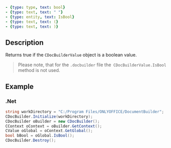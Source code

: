 ```yml signature
- {type: type, text: bool}
- {type: text, text: " "}
- {type: entity, text: IsBool}
- {type: text, text: (}
- {type: text, text: )}
```

## Description

Returns true if the `CDocBuilderValue` object is a boolean value.

> Please note, that for the `.docbuilder` file the` CDocBuilderValue.IsBool` method is not used.

## Example

### .Net

```cs
string workDirectory = "C:/Program Files/ONLYOFFICE/DocumentBuilder";
CDocBuilder.Initialize(workDirectory);
CDocBuilder oBuilder = new CDocBuilder();
CContext oContext = oBuilder.GetContext();
CValue oGlobal = oContext.GetGlobal();
bool bBool = oGlobal.IsBool();
CDocBuilder.Destroy();
```
